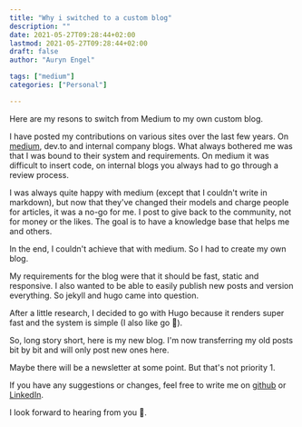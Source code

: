 ```yaml
---
title: "Why i switched to a custom blog"
description: ""
date: 2021-05-27T09:28:44+02:00
lastmod: 2021-05-27T09:28:44+02:00
draft: false
author: "Auryn Engel"

tags: ["medium"]
categories: ["Personal"]

---
```

Here are my resons to switch from Medium to my own custom blog.

<!--more-->

I have posted my contributions on various sites over the last few years. On [medium](https://medium.com/@aengel), dev.to and internal company blogs. What always bothered me was that I was bound to their system and requirements. On medium it was difficult to insert code, on internal blogs you always had to go through a review process.

I was always quite happy with medium (except that I couldn't write in markdown), but now that they've changed their models and charge people for articles, it was a no-go for me. I post to give back to the community, not for money or the likes. The goal is to have a knowledge base that helps me and others.

In the end, I couldn't achieve that with medium. So I had to create my own blog.

My requirements for the blog were that it should be fast, static and responsive. I also wanted to be able to easily publish new posts and version everything. So jekyll and hugo came into question.

After a little research, I decided to go with Hugo because it renders super fast and the system is simple (I also like go 🤪).

So, long story short, here is my new blog. I'm now transferring my old posts bit by bit and will only post new ones here.

Maybe there will be a newsletter at some point. But that's not priority 1.

If you have any suggestions or changes, feel free to write me on [github](https://github.com/auryn31) or [LinkedIn](https://www.linkedin.com/in/auryn-engel/).

I look forward to hearing from you 🤙.
